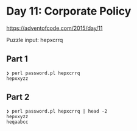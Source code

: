 # Day 11: Corporate Policy

https://adventofcode.com/2015/day/11

Puzzle input: hepxcrrq

## Part 1

```
❯ perl password.pl hepxcrrq
hepxxyzz
```

## Part 2

```
❯ perl password.pl hepxcrrq | head -2
hepxxyzz
heqaabcc
```
